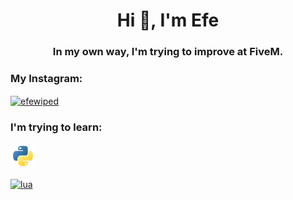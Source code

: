 <h1 align="center">Hi 👋, I'm Efe</h1>
<h3 align="center">In my own way, I'm trying to improve at FiveM.</h3>

<h3 align="left">My Instagram:</h3>
<p align="left">
<a href="https://instagram.com/efewiped" target="blank"><img align="center" src="https://cdn.jsdelivr.net/npm/simple-icons@3.0.1/icons/instagram.svg" alt="efewiped" height="30" width="40" /></a>
</p>

<h3 align="left">I'm trying to learn:</h3>
<p align="left"> <a href="https://www.python.org" target="_blank"> <img src="https://raw.githubusercontent.com/devicons/devicon/master/icons/python/python-original.svg" alt="python" width="40" height="40"/> </a> </p> <p align="left"> <a href="http://www.lua.org/" target="_blank"> <img src="![image](https://user-images.githubusercontent.com/51517714/111905964-6242c000-8a5f-11eb-8ec5-398b4ab4508e.png)
" alt="lua" width="40" height="40"/> </a> </p>
